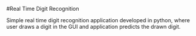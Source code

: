 #Real Time Digit Recognition

Simple real time digit recognition application developed in python, where user draws a digit in the GUI and application predicts the drawn digit.

